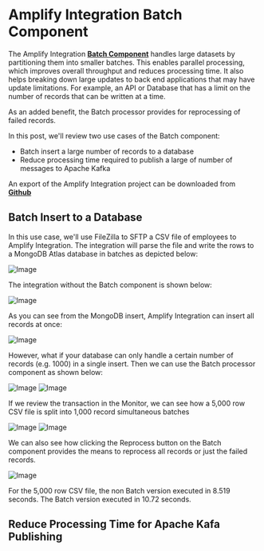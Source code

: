 # Amplify Integration Batch Component

The Amplify Integration [**Batch Component**](https://docs.axway.com/bundle/amplify_integration/page/system_components.html) handles large datasets by partitioning them into smaller batches. This enables parallel processing, which improves overall throughput and reduces processing time. It also helps breaking down large updates to back end applications that may have update limitations. For example, an API or Database that has a limit on the number of records that can be written at a time.

As an added benefit, the Batch processor provides for reprocessing of failed records.

In this post, we'll review two use cases of the Batch component:

* Batch insert a large number of records to a database
* Reduce processing time required to publish a large of number of messages to Apache Kafka

An export of the Amplify Integration project can be downloaded from [**Github**](https://github.com/lbrenman/Amplify-Integration-Batch-Processing-Component)

## Batch Insert to a Database

In this use case, we'll use FileZilla to SFTP a CSV file of employees to Amplify Integration. The integration will parse the file and write the rows to a MongoDB Atlas database in batches as depicted below:

![Image](https://i.imgur.com/rKu0stH.png)

The integration without the Batch component is shown below:

![Image](https://i.imgur.com/Dg0AFAg.png)

As you can see from the MongoDB insert, Amplify Integration can insert all records at once:

![Image](https://i.imgur.com/A7jtF59.png)

However, what if your database can only handle a certain number of records (e.g. 1000) in a single insert. Then we can use the Batch processor component as shown below:

![Image](https://i.imgur.com/DcK8gsh.png)
![Image](https://i.imgur.com/pJ0jvmG.png)

If we review the transaction in the Monitor, we can see how a 5,000 row CSV file is split into 1,000 record simultaneous batches

![Image](https://i.imgur.com/Q5eknZC.png)
![Image](https://i.imgur.com/tjklrbt.png)

We can also see how clicking the Reprocess button on the Batch component provides the means to reprocess all records or just the failed records.

![Image](https://i.imgur.com/mBrS6J8.png)

For the 5,000 row CSV file, the non Batch version executed in 8.519 seconds. The Batch version executed in 10.72 seconds.

## Reduce Processing Time for Apache Kafa Publishing